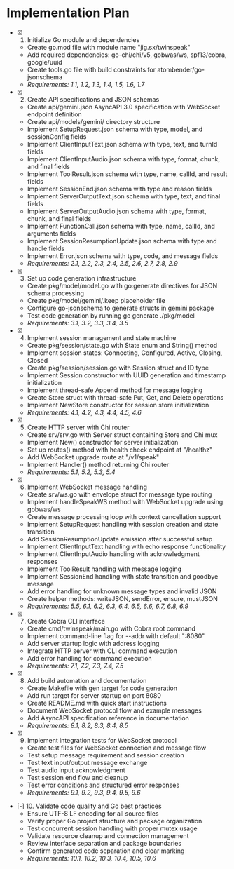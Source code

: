 # Implementation Plan

- [x] 1. Initialize Go module and dependencies
  - Create go.mod file with module name "jig.sx/twinspeak"
  - Add required dependencies: go-chi/chi/v5, gobwas/ws, spf13/cobra, google/uuid
  - Create tools.go file with build constraints for atombender/go-jsonschema
  - _Requirements: 1.1, 1.2, 1.3, 1.4, 1.5, 1.6, 1.7_

- [x] 2. Create API specifications and JSON schemas
  - Create api/gemini.json AsyncAPI 3.0 specification with WebSocket endpoint definition
  - Create api/models/gemini/ directory structure
  - Implement SetupRequest.json schema with type, model, and sessionConfig fields
  - Implement ClientInputText.json schema with type, text, and turnId fields
  - Implement ClientInputAudio.json schema with type, format, chunk, and final fields
  - Implement ToolResult.json schema with type, name, callId, and result fields
  - Implement SessionEnd.json schema with type and reason fields
  - Implement ServerOutputText.json schema with type, text, and final fields
  - Implement ServerOutputAudio.json schema with type, format, chunk, and final fields
  - Implement FunctionCall.json schema with type, name, callId, and arguments fields
  - Implement SessionResumptionUpdate.json schema with type and handle fields
  - Implement Error.json schema with type, code, and message fields
  - _Requirements: 2.1, 2.2, 2.3, 2.4, 2.5, 2.6, 2.7, 2.8, 2.9_

- [x] 3. Set up code generation infrastructure
  - Create pkg/model/model.go with go:generate directives for JSON schema processing
  - Create pkg/model/gemini/.keep placeholder file
  - Configure go-jsonschema to generate structs in gemini package
  - Test code generation by running go generate ./pkg/model
  - _Requirements: 3.1, 3.2, 3.3, 3.4, 3.5_

- [x] 4. Implement session management and state machine
  - Create pkg/session/state.go with State enum and String() method
  - Implement session states: Connecting, Configured, Active, Closing, Closed
  - Create pkg/session/session.go with Session struct and ID type
  - Implement Session constructor with UUID generation and timestamp initialization
  - Implement thread-safe Append method for message logging
  - Create Store struct with thread-safe Put, Get, and Delete operations
  - Implement NewStore constructor for session store initialization
  - _Requirements: 4.1, 4.2, 4.3, 4.4, 4.5, 4.6_

- [x] 5. Create HTTP server with Chi router
  - Create srv/srv.go with Server struct containing Store and Chi mux
  - Implement New() constructor for server initialization
  - Set up routes() method with health check endpoint at "/healthz"
  - Add WebSocket upgrade route at "/v1/speak"
  - Implement Handler() method returning Chi router
  - _Requirements: 5.1, 5.2, 5.3, 5.4_

- [x] 6. Implement WebSocket message handling
  - Create srv/ws.go with envelope struct for message type routing
  - Implement handleSpeakWS method with WebSocket upgrade using gobwas/ws
  - Create message processing loop with context cancellation support
  - Implement SetupRequest handling with session creation and state transition
  - Add SessionResumptionUpdate emission after successful setup
  - Implement ClientInputText handling with echo response functionality
  - Implement ClientInputAudio handling with acknowledgment responses
  - Implement ToolResult handling with message logging
  - Implement SessionEnd handling with state transition and goodbye message
  - Add error handling for unknown message types and invalid JSON
  - Create helper methods: writeJSON, sendError, ensure, mustJSON
  - _Requirements: 5.5, 6.1, 6.2, 6.3, 6.4, 6.5, 6.6, 6.7, 6.8, 6.9_

- [x] 7. Create Cobra CLI interface
  - Create cmd/twinspeak/main.go with Cobra root command
  - Implement command-line flag for --addr with default ":8080"
  - Add server startup logic with address logging
  - Integrate HTTP server with CLI command execution
  - Add error handling for command execution
  - _Requirements: 7.1, 7.2, 7.3, 7.4, 7.5_

- [x] 8. Add build automation and documentation
  - Create Makefile with gen target for code generation
  - Add run target for server startup on port 8080
  - Create README.md with quick start instructions
  - Document WebSocket protocol flow and example messages
  - Add AsyncAPI specification reference in documentation
  - _Requirements: 8.1, 8.2, 8.3, 8.4, 8.5_

- [x] 9. Implement integration tests for WebSocket protocol
  - Create test files for WebSocket connection and message flow
  - Test setup message requirement and session creation
  - Test text input/output message exchange
  - Test audio input acknowledgment
  - Test session end flow and cleanup
  - Test error conditions and structured error responses
  - _Requirements: 9.1, 9.2, 9.3, 9.4, 9.5, 9.6_

- [-] 10. Validate code quality and Go best practices
  - Ensure UTF-8 LF encoding for all source files
  - Verify proper Go project structure and package organization
  - Test concurrent session handling with proper mutex usage
  - Validate resource cleanup and connection management
  - Review interface separation and package boundaries
  - Confirm generated code separation and clear marking
  - _Requirements: 10.1, 10.2, 10.3, 10.4, 10.5, 10.6_
